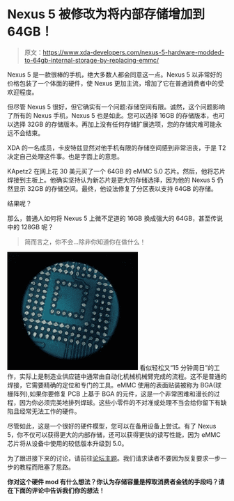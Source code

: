 # Nexus 5 被修改为将内部存储增加到 64GB！

> 原文：<https://www.xda-developers.com/nexus-5-hardware-modded-to-64gb-internal-storage-by-replacing-emmc/>

Nexus 5 是一款很棒的手机，绝大多数人都会同意这一点。Nexus 5 以非常好的价格包装了一个体面的硬件，使 Nexus 更加主流，增加了它在普通消费者中的受欢迎程度。

但尽管 Nexus 5 很好，但它确实有一个问题:存储空间有限。诚然，这个问题影响了所有的 Nexus 手机，Nexus 5 也是如此。您可以选择 16GB 的存储版本，也可以选择 32GB 的存储版本。再加上没有任何存储扩展选项，您的存储灾难可能永远不会结束。

XDA 的一名成员，卡皮特兹显然对他手机有限的存储空间感到非常沮丧，于是 T2 决定自己处理这件事。也是字面上的意思。

KApetz2 在网上花 30 美元买了一个 64GB 的 eMMC 5.0 芯片。然后，他将芯片焊接到主板上。他确实坚持认为新芯片是更大的存储选择，因为他的 Nexus 5 仍然显示 32GB 的存储空间。最终，他设法修复了分区表以支持 64GB 的存储。

结果呢？

那么，普通人如何将 Nexus 5 上微不足道的 16GB 换成强大的 64GB，甚至传说中的 128GB 呢？

> 简而言之，你不会...除非你知道你在做什么！

[![IMG_20160324_180911](img/43b93da44e811e46d6fba56ce108c65f.png)](http://static1.xdaimages.com/wordpress/wp-content/uploads/2016/04/IMG_20160324_180911-e1461335639848.jpg) 看似轻松又“15 分钟周日”的工作，实际上是制造业供应链中通常由自动化机械机械臂完成的流程。这不是普通的焊接，它需要精确的定位和专门的工具。eMMC 使用的表面贴装被称为 BGA(球栅阵列),如果你要修复 PCB 上基于 BGA 的元件，这是一个非常困难和漫长的过程，因为你必须完美地排列焊球。这些小零件的不对准或处理不当会给你留下有缺陷且经常无法工作的硬件。

尽管如此，这是一个很好的硬件模型，您可以在备用设备上尝试。有了 Nexus 5，你不仅可以获得更大的内部存储，还可以获得更快的读写性能，因为 eMMC 芯片将从设备中使用的较低版本升级到 5.0。

为了跟进接下来的讨论，请前往[论坛主题](http://forum.xda-developers.com/google-nexus-5/help/nexus-5-64gb-t3350533)。我们请求读者不要因为反复要求一步一步的教程而阻塞了思路。

**你对这个硬件 mod 有什么想法？你认为存储容量是榨取消费者金钱的手段吗？请在下面的评论中告诉我们你的想法！**
